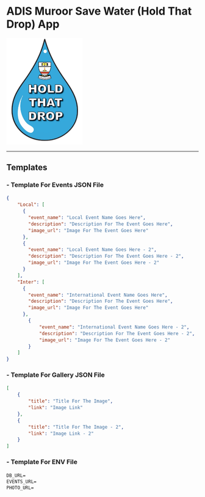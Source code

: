 # ADIS Muroor Save Water (Hold That Drop) App
<img src="https://github.com/adisSWteam/SaveWaterApp/blob/master/assets/images/waterdrop.png?raw=true" width="200" alt="ADISSaveWaterApp_Logo">

---

## Templates


### - Template For Events JSON File
```json
{
    "Local": [
      {
        "event_name": "Local Event Name Goes Here",
        "description": "Description For The Event Goes Here",
        "image_url": "Image For The Event Goes Here"
      },
      {
        "event_name": "Local Event Name Goes Here - 2",
        "description": "Description For The Event Goes Here - 2",
        "image_url": "Image For The Event Goes Here - 2"
      }
    ],
    "Inter": [
      {
        "event_name": "International Event Name Goes Here",
        "description": "Description For The Event Goes Here",
        "image_url": "Image For The Event Goes Here"
      },
        {
            "event_name": "International Event Name Goes Here - 2",
            "description": "Description For The Event Goes Here - 2",
            "image_url": "Image For The Event Goes Here - 2"
        }
    ]
}
```

### - Template For Gallery JSON File
```json
[
    {
        "title": "Title For The Image",
        "link": "Image Link"
    },
    {
        "title": "Title For The Image - 2",
        "link": "Image Link - 2"
    }
]
```

### - Template For ENV File
```env
DB_URL=
EVENTS_URL=
PHOTO_URL=
```